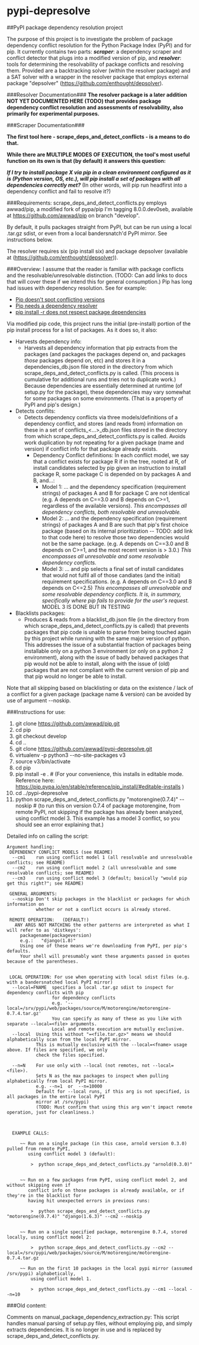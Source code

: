 # pypi-depresolve
##PyPI package dependency resolution project

The purpose of this project is to investigate the problem of package dependency conflict resolution for the Python Package Index (PyPI) and for pip. It currently contains two parts: ***scraper***: a dependency scraper and conflict detector that plugs into a modified version of pip, and ***resolver***: tools for determining the resolvability of package conflicts and resolving them. Provided are a backtracking solver (within the resolver package) and a SAT solver with a wrapper in the resolver package that employs external package "depsolver" (https://github.com/enthought/depsolver).

###Resolver Documentation###
**The resolver package is a later addition NOT YET DOCUMENTED HERE (TODO) that provides package dependency conflict resolution and assessments of resolvability, also primarily for experimental purposes.**


###Scraper Documentation###

**The first tool here - scrape_deps_and_detect_conflicts - is a means to do that.**



**While there are MULTIPLE MODES OF EXECUTION, the tool's most useful function on its own is that (by default) it answers this question:**

***If I try to install package X via pip in a clean environment configured as it is (Python version, OS, etc.), will pip install a set of packages with all dependencies correctly met?*** (In other words, will pip run headfirst into a dependency conflict and fail to resolve it?)


###Requirements:
scrape_deps_and_detect_conflicts.py employs awwad/pip, a modified fork of pypa/pip I'm tagging 8.0.0.dev0seb, available at https://github.com/awwad/pip on branch "develop".

By default, it pulls packages straight from PyPI, but can be run using a local .tar.gz sdist, or even from a local bandersnatch'd PyPI mirror. See instructions below.

The resolver requires six (pip install six) and package depsolver (available at (https://github.com/enthought/depsolver)).

###Overview:
I assume that the reader is familiar with package conflicts and the resolvable/unresolvable distinction. (TODO: Can add links to docs that will cover these if we intend this for general consumption.) Pip has long had issues with dependency resolution. See for example:
* [Pip doesn't spot conflicting versions](https://github.com/pypa/pip/issues/775#issuecomment-12748095)
* [Pip needs a dependency resolver](https://github.com/pypa/pip/issues/988)
* [pip install -r does not respect package dependencies](https://github.com/pypa/pip/issues/3183)


Via modified pip code, this project runs the initial (pre-install) portion of the pip install process for a list of packages. As it does so, it also:
  - Harvests dependency info:
    - Harvests all dependency information that pip extracts from the packages (and packages the packages depend on, and packages *those* packages depend on, etc) and stores it in a dependencies_db.json file stored in the directory from which scrape_deps_and_detect_conflicts.py is called. (This process is cumulative for additional runs and tries not to duplicate work.) Because dependencies are essentially determined at runtime (of setup.py for the package), these dependencies may vary somewhat for some packages on some environments. (That is a property of PyPI and pip's design.)
  - Detects conflits:
    - Detects dependency conflicts via three models/definitions of a dependency conflict, and stores (and reads from) information on these in a set of conflicts_<...>_db.json files stored in the directory from which scrape_deps_and_detect_conflicts.py is called. Avoids work duplication by not repeating for a given package (name and version) if conflict info for that package already exists.
      - Dependency Conflict definitions: In each conflict model, we say that a conflict exists for package R if in the tree, rooted at R, of install candidates selected by pip given an instruction to install package R, some package C is depended on by packages A and B, and...:
        - Model 1: ... and the dependency specification (requirement strings) of packages A and B for package C are not identical (e.g. A depends on C==3.0 and B depends on C>=1, regardless of the available versions). *This encompasses all dependency conflicts, both resolvable and unresolvable.*
        - Model 2: ... and the dependency specification (requirement strings) of packages A and B are such that pip's first choice package (based on its internal prioritization -- TODO: add link to that code here) to resolve those two dependencies would not be the same package. (e.g. A depends on C==3.0 and B depends on C>=1, and the most recent version is > 3.0.) *This encompasses all unresolvable and some resolvable dependency conflicts.*
        - Model 3: ... and pip selects a final set of install candidates that would not fulfil all of those candiates (and the initial) requirement specifications. (e.g. A depends on C==3.0 and B depends on C<=2.5) *This encompasses all unresolvable and some resolvable dependency conflicts. It is, in summary, specifically where pip fails to provide for the user's request.* MODEL 3 IS DONE BUT IN TESTING
  - Blacklists packages:
    - Produces & reads from a blacklist_db.json file (in the directory from which scrape_deps_and_detect_conflicts.py is called) that prevents packages that pip code is unable to parse from being touched again by this project while running with the same major version of python. This addresses the issue of a substantial fraction of packages being installable only on a python 3 environment (or only on a python 2 environment), along with the issue of badly behaved packages that pip would not be able to install, along with the issue of (old) packages that are not compliant with the current version of pip and that pip would no longer be able to install.

Note that all skipping based on blacklisting or data on the existence / lack of a conflict for a given package (package name & version) can be avoided by use of argument --noskip.


###Instructions for use:

1.  git clone https://github.com/awwad/pip.git
2.  cd pip
3.  git checkout develop
4.  cd ..
5.  git clone https://github.com/awwad/pypi-depresolve.git
6.  virtualenv -p python3 --no-site-packages v3
7.  source v3/bin/activate
8.  cd pip
9.  pip install -e .     # (For your convenience, this installs in editable mode. Reference here: https://pip.pypa.io/en/stable/reference/pip_install/#editable-installs )
10. cd ../pypi-depresolve
13. python scrape_deps_and_detect_conflicts.py "motorengine(0.7.4)" --noskip      # (to run this on version 0.7.4 of package motorengine, from remote PyPI, not skipping if the package has already been analyzed, using conflict model 3. This example has a model 3 conflict, so you should see an error explaining that.)

Detailed info on calling the script:

```
Argument handling:
 DEPENDENCY CONFLICT MODELS (see README)
  --cm1    run using conflict model 1 (all resolvable and unresolvable conflicts; see README)
  --cm2    run using conflict model 2 (all unresolvable and some resolvable conflicts; see README)
  --cm3    run using conflict model 3 (default; basically "would pip get this right?"; see README)

 GENERAL ARGUMENTS:
  --noskip Don't skip packages in the blacklist or packages for which information on
           whether or not a conflict occurs is already stored.

 REMOTE OPERATION:   (DEFAULT!)
   ANY ARGS NOT MATCHING the other patterns are interpreted as what I will refer to as 'distkeys':
     packagename(packageversion)
     e.g.:   "django(1.8)"
     Using one of these means we're downloading from PyPI, per pip's defaults.
     Your shell will presumably want these arguments passed in quotes because of the parentheses.


 LOCAL OPERATION: For use when operating with local sdist files (e.g. with a bandersnatched local PyPI mirror)
  --local=FNAME  specifies a local .tar.gz sdist to inspect for dependency conflicts with pip
                 for dependency conflicts
                 e.g. '--local=/srv/pypi/web/packages/source/M/motorengine/motorengine-0.7.4.tar.gz'
                 You can specify as many of these as you like with separate --local=<file> arguments.
                 Local and remote execution are mutually exclusive.
  --local  Using this without "=<file.tar.gz>" means we should alphabetically scan from the local PyPI mirror.
           This is mutually exclusive with the --local=<fname> usage above. If files are specified, we only
           check the files specified.

  --n=N    For use only with --local (not remotes, not --local=<file>).
           Sets N as the max packages to inspect when pulling alphabetically from local PyPI mirror.
           e.g. --n=1  or  --n=10000
           Default for --local runs, if this arg is not specified, is all packages in the entire local PyPI
           mirror at /srv/pypi)
           (TODO: Must confirm that using this arg won't impact remote operation, just for cleanliness.)



  EXAMPLE CALLS:

     ~~ Run on a single package (in this case, arnold version 0.3.0) pulled from remote PyPI,
        using conflict model 3 (default):

         >  python scrape_deps_and_detect_conflicts.py "arnold(0.3.0)"


     ~~ Run on a few packages from PyPI, using conflict model 2, and without skipping even if
        conflict info on those packages is already available, or if they're in the blacklist for
        having hit unexpected errors in previous runs:

         >  python scrape_deps_and_detect_conflicts.py "motorengine(0.7.4)" "django(1.6.3)" --cm2 --noskip


     ~~ Run on a single specified package, motorengine 0.7.4, stored locally, using conflict model 2:

         >  python scrape_deps_and_detect_conflicts.py --cm2 --local=/srv/pypi/web/packages/source/M/motorengine/motorengine-0.7.4.tar.gz

     ~~ Run on the first 10 packages in the local pypi mirror (assumed /srv/pypi) alphabetically,
         using conflict model 1.

         >  python scrape_deps_and_detect_conflicts.py --cm1 --local --n=10
```  


###Old content:

Comments on manual_package_dependency_extraction.py: 
This script handles manual parsing of setup.py files, without employing pip, and simply extracts dependencies. It is no longer in use and is replaced by scrape_deps_and_detect_conflicts.py.
